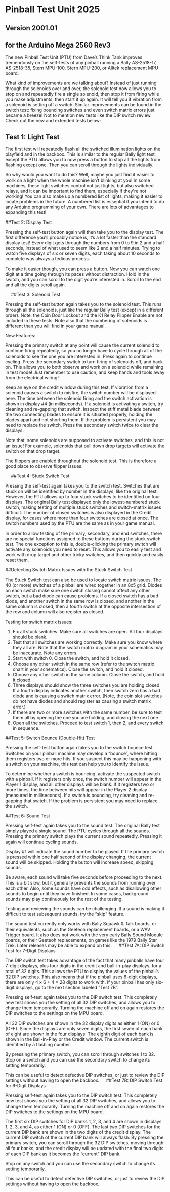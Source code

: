 # Pinball Test Unit 2025
## Version 2001.01
## for the Arduino Mega 2560 Rev3

The new Pinball Test Unit (PTU) from Dave’s Think Tank improves tremendously on the self-tests of any pinball running a Bally AS-2518-17, AS-2518-35, Stern MPU-100, Stern MPU-200, or Alltek replacement MPU board. 

What kind of improvements are we talking about? Instead of just running through the solenoids over and over, the solenoid test now allows you to stop on and repeatedly fire a single solenoid, then stop it from firing while you make adjustments, then start it up again. It will tell you if vibration from a solenoid is setting off a switch. Similar improvements can be found in the switch test: fixing bouncing switches and even switch matrix errors just became a breeze! Not to mention new tests like the DIP switch review. Check out the new and extended tests below:

## Test 1: Light Test

The first test will repeatedly flash all the switched illumination lights on the playfield and in the backbox. This is similar to the regular Bally light test, except the PTU allows you to now press a button to stop all the lights from flashing except one. Then you can scroll through the lights individually.

So why would you want to do this? Well, maybe you just find it easier to work on a light when the whole machine isn’t blinking at you! In some machines, these light switches control not just lights, but also switched relays, and it can be important to find them, especially if they're not working! You can also make up a numbered list of lights, making it easier to locate problems in the future. A numbered list is essential if you intend to do any Arduino programming of your own. There are lots of advantages to expanding this test!

##Test 2: Display Test

Pressing the self-test button again will then take you to the display test. The first difference you’ll probably notice is, it’s a lot faster than the standard display test! Every digit gets through the numbers from 0 to 9 in 2 and a half seconds, instead of what used to seem like 2 and a half minutes. Trying to watch five displays of six or seven digits, each taking about 10 seconds to complete was always a tedious process. 

To make it easier though, you can press a button. Now you can watch one digit at a time going through its paces without distraction. Hold in the switch, and you can scroll to the digit you’re interested in. Scroll to the end and all the digits scroll again.

 
##Test 3: Solenoid Test

Pressing the self-test button again takes you to the solenoid test. This runs through all the solenoids, just like the regular Bally test (except in a different order). Note, the Coin Door Lockout and the K1 Relay Flipper Enable are not included in these tests. Note also that the numbering of solenoids is different than you will find in your game manual.

New Features: 

Pressing the primary switch at any point will cause the current solenoid to continue firing repeatedly, so you no longer have to cycle through all of the solenoids to see the one you are interested in. Press again to continue cycling. Press the secondary switch to turn firing of solenoids off, and back on. This allows you to both observe and work on a solenoid while remaining in test mode! Just remember to use caution, and keep hands and tools away from the electrical wiring!

Keep an eye on the credit window during this test. If vibration from a solenoid causes a switch to misfire, the switch number will be displayed here. The time between the solenoid firing and the switch activation is shown in display #4 (in milliseconds). If a solenoid is activating a switch, try cleaning and re-gapping that switch. Inspect the stiff metal blade between the two connecting blades to ensure it is situated properly, holding the blades apart and not shorting them. If the problem is persistent you may need to replace the switch. Press the secondary switch twice to clear the displays.

Note that, some solenoids are supposed to activate switches, and this is not an issue! For example, solenoids that pull down drop targets will activate the switch on that drop target.

The flippers are enabled throughout the solenoid test. This is therefore a good place to observe flipper issues.

 
##Test 4: Stuck Switch Test

Pressing the self-test again takes you to the switch test. Switches that are stuck on will be identified by number in the displays, like the original test. However, the PTU allows up to four stuck switches to be identified on four displays. The original Bally test displayed only the lowest-numbered stuck switch, making testing of multiple stuck switches and switch-matrix issues difficult. The number of closed switches is also displayed in the Credit display, for cases where more than four switches are closed at once. The switch numbers used by the PTU are the same as in your game manual.

In order to allow testing of the primary, secondary, and end switches, there are no special functions assigned to these buttons during the stuck switch test. The one exception to this is, double-clicking the primary switch will activate any solenoids you need to reset. This allows you to easily test and work with drop target and other tricky switches, and then quickly and easily reset them.

##Detecting Switch Matrix Issues with the Stuck Switch Test

The Stuck Switch test can also be used to locate switch matrix issues. The 40 (or more) switches of a pinball are wired together in an 8x5 grid. Diodes on each switch make sure one switch closing cannot affect any other switch, but a bad diode can cause problems. If a closed switch has a bad diode, and another switch in the same row is closed, and another in the same column is closed, then a fourth switch at the opposite intersection of the row and column will also register as closed.

Testing for switch matrix issues:

1.	Fix all stuck switches. Make sure all switches are open. All four displays should be blank.
2.	Test that all switches are working correctly. Make sure you know where they all are. Note that the switch matrix diagram in your schematics may be inaccurate. Note any errors.
3.	Start with switch 0. Close the switch, and hold it closed.
4.	Choose any other switch in the same row (refer to the switch matrix chart in your schematics). Close the switch, and hold it closed.
5.	Choose any other switch in the same column. Close the switch, and hold it closed.
6.	Three displays should show the three switches you are holding closed. If a fourth display indicates another switch, then switch zero has a bad diode and is causing a switch matrix error. (Note, the coin slot switches do not have diodes and should register as causing a switch matrix error.)
7.	If there are two or more switches with the same number, be sure to test them all by opening the one you are holding, and closing the next one.
8.	Open all the switches. Proceed to test switch 1, then 2, and every switch in sequence.

##Test 5: Switch Bounce (Double-Hit) Test

Pressing the self-test button again takes you to the switch bounce test. Switches on your pinball machine may develop a “bounce”, where hitting them registers two or more hits. If you suspect this may be happening with a switch on your machine, this test can help you to identify the issue. 

To determine whether a switch is bouncing, activate the suspected switch with a pinball. If it registers only once, the switch number will appear in the Player 1 display, and all other displays will be blank. If it registers two or more times, the time between hits will appear in the Player 2 display (measured in milliseconds). If a switch is bouncing, try cleaning and re-gapping that switch. If the problem is persistent you may need to replace the switch. 

##Test 6: Sound Test

Pressing self-test again takes you to the sound test. The original Bally test simply played a single sound. The PTU cycles through all the sounds. Pressing the primary switch plays the current sound repeatedly. Pressing it again will continue cycling sounds. 

Display #1 will indicate the sound number to be played. If the primary switch is pressed within one half second of the display changing, the current sound will be skipped. Holding the button will increase speed, skipping sounds.

Be aware, each sound will take five seconds before proceeding to the next. This is a bit slow, but it generally prevents the sounds from running over each other. Also, some sounds have odd effects, such as disallowing other sounds to begin until they have finished. In some cases, background sounds may play continuously for the rest of the testing.

Testing and reviewing the sounds can be challenging. If a sound is making it difficult to test subsequent sounds, try the “skip” feature.

The sound test currently only works with Bally Squawk & Talk boards, or their equivalents, such as the Geeteoh replacement boards, or a WAV Trigger board. It also does not work with the very early Bally Sound Module boards, or their Geeteoh replacements, on games like the 1979 Bally Star Trek. Later releases may be able to expand on this.
 
##Test 7A: DIP Switch Test for 7-Digit Displays

The DIP switch test takes advantage of the fact that many pinballs have four 7-digit displays, plus four digits in the credit and ball-in-play displays, for a total of 32 digits. This allows the PTU to display the values of the pinball’s 32 DIP switches. This also means that if the pinball uses 6-digit displays, there are only 4 x 6 + 4 = 28 digits to work with. If your pinball has only six-digit displays, go to the next section labeled “Test 7B”.

Pressing self-test again takes you to the DIP switch test. This completely new test shows you the setting of all 32 DIP switches, and allows you to change them temporarily. Turning the machine off and on again restores the DIP switches to the settings on the MPU board. 

All 32 DIP switches are shown in the 32 display digits as either 1 (ON) or 0 (OFF). Since the displays are only seven digits, the first seven of each bank of eight are shown in the four displays. The eighth digit of each bank is shown in the Ball-In-Play or the Credit window. The current switch is identified by a flashing number. 

By pressing the primary switch, you can scroll through switches 1 to 32. Stop on a switch and you can use the secondary switch to change its setting temporarily. 

This can be useful to detect defective DIP switches, or just to review the DIP settings without having to open the backbox.
 
##Test 7B: DIP Switch Test for 6-Digit Displays

Pressing self-test again takes you to the DIP switch test. This completely new test shows you the setting of all 32 DIP switches, and allows you to change them temporarily. Turning the machine off and on again restores the DIP switches to the settings on the MPU board. 

The first six DIP switches for DIP banks 1, 2, 3, and 4 are shown in displays 1, 2, 3, and 4, as either 1 (ON) or 0 (OFF). The last two DIP switches for the current DIP bank are shown in the two digits of the credit display. The current DIP switch of the current DIP bank will always flash. By pressing the primary switch, you can scroll through the 32 DIP switches, moving through all four banks, and the credit display will be updated with the final two digits of each DIP bank as it becomes the “current” DIP bank.

Stop on any switch and you can use the secondary switch to change its setting temporarily. 

This can be useful to detect defective DIP switches, or just to review the DIP settings without having to open the backbox.
